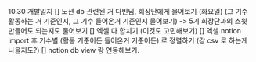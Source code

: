 10.30 개발일지 
[] 노션 db 관련된 거 다빈님, 회장단에게 물어보기 (화요일) (그 기수 활동하는 거 기준인지, 그 기수 들어온거 기준인지 물어보기) -> 5기 회장단과의 스윗 만들어도 되는지도 물어보기
[] 엑셀 다 합치기 (이것도 고민해보기)
[] 엑셀 notion import 후 기수별 (활동 기준이든 들어온거 기준이든) 로 정렬하기 (걍 csv 로 하는게 나을지도?)
[] notion db view 랑 연동해보기. 